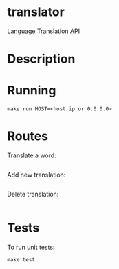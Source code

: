 # translator
Language Translation API

# Description
<Todo>

# Running

```
make run HOST=<host ip or 0.0.0.0>
```

# Routes

Translate a word:

```

```

Add new translation:
```

```

Delete translation:
```

```

# Tests

To run unit tests:

```
make test
```
